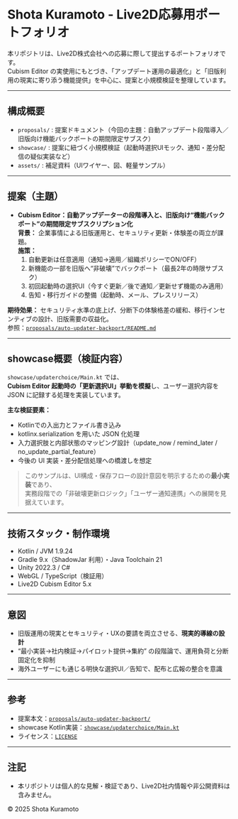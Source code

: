 # Shota Kuramoto - Live2D応募用ポートフォリオ

本リポジトリは、Live2D株式会社への応募に際して提出するポートフォリオです。  
Cubism Editor の実使用にもとづき、「アップデート運用の最適化」と「旧版利用の現実に寄り添う機能提供」を中心に、提案と小規模検証を整理しています。

---

## 構成概要
- `proposals/` : 提案ドキュメント（今回の主題：自動アップデート段階導入／旧版向け機能バックポートの期間限定サブスク）  
- `showcase/`  : 提案に紐づく小規模検証（起動時選択UIモック、通知・差分配信の疑似実装など）  
- `assets/`    : 補足資料（UIワイヤー、図、軽量サンプル）

---

## 提案（主題）
- **Cubism Editor：自動アップデーターの段階導入と、旧版向け“機能バックポート”の期間限定サブスクリプション化**  
  **背景：** 企業事情による旧版運用と、セキュリティ更新・体験差の両立が課題。  
  **施策：**
  1. 自動更新は任意適用（通知→適用／組織ポリシーでON/OFF）  
  2. 新機能の一部を旧版へ“非破壊”でバックポート（最長2年の時限サブスク）  
  3. 初回起動時の選択UI（今すぐ更新／後で通知／更新せず機能のみ適用）  
  4. 告知・移行ガイドの整備（起動時、メール、プレスリリース）

**期待効果：** セキュリティ水準の底上げ、分断下の体験格差の緩和、移行インセンティブの設計、旧版需要の収益化。  
参照：[`proposals/auto-updater-backport/README.md`](proposals/auto-updater-backport/README.md)

---

## showcase概要（検証内容）
`showcase/updaterchoice/Main.kt` では、  
**Cubism Editor 起動時の「更新選択UI」挙動を模擬**し、ユーザー選択内容を JSON に記録する処理を実装しています。

**主な検証要素：**
- Kotlinでの入出力とファイル書き込み  
- kotlinx.serialization を用いた JSON 化処理  
- 入力選択肢と内部状態のマッピング設計（update_now / remind_later / no_update_partial_feature）  
- 今後の UI 実装・差分配信処理への橋渡しを想定  

> このサンプルは、UI構成・保存フローの設計意図を明示するための**最小実装**であり、  
> 実務段階での「非破壊更新ロジック」「ユーザー通知連携」への展開を見据えています。

---

## 技術スタック・制作環境
- Kotlin / JVM 1.9.24  
- Gradle 9.x（ShadowJar 利用）・Java Toolchain 21  
- Unity 2022.3 / C#  
- WebGL / TypeScript（検証用）  
- Live2D Cubism Editor 5.x  

---

## 意図
- 旧版運用の現実とセキュリティ・UXの要請を両立させる、**現実的導線の設計**  
- “最小実装→社内検証→パイロット提供→集約” の段階論で、運用負荷と分断固定化を抑制  
- 海外ユーザーにも通じる明快な選択UI／告知で、配布と広報の整合を意識  

---

## 参考
- 提案本文：[`proposals/auto-updater-backport/`](proposals/auto-updater-backport/)  
- showcase Kotlin実装：[`showcase/updaterchoice/Main.kt`](showcase/updaterchoice/Main.kt)  
- ライセンス：[`LICENSE`](LICENSE)

---

## 注記
- 本リポジトリは個人的な見解・検証であり、Live2D社内情報や非公開資料は含みません。  

© 2025 Shota Kuramoto  
